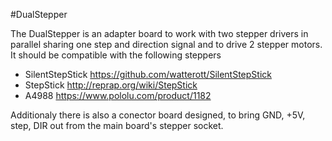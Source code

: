 #DualStepper

The DualStepper is an adapter board to work with two stepper drivers in parallel sharing one step and direction signal and to drive 2 stepper motors.
It should be compatible with the following steppers

* SilentStepStick https://github.com/watterott/SilentStepStick
* StepStick http://reprap.org/wiki/StepStick
* A4988 https://www.pololu.com/product/1182

Additionaly there is also a conector board designed, to bring GND, +5V, step, DIR out from the main board's stepper socket.



